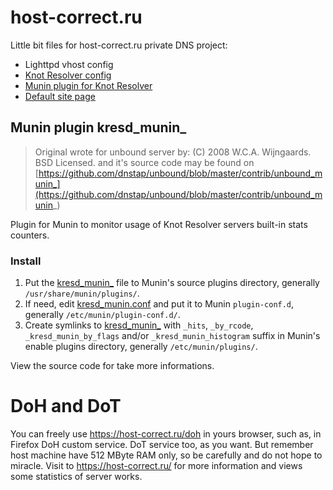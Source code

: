 # host-correct.ru 

Little bit files for host-correct.ru private DNS project:

 - Lighttpd vhost config
 - [Knot Resolver config](kresd.conf)
 - [Munin plugin for Knot Resolver](kresd_munin_)
 - [Default site page](index.htm)

## Munin plugin kresd_munin_

> Original wrote for unbound server by:
> (C) 2008 W.C.A. Wijngaards.  BSD Licensed.
> and it's source code may be found on 
> [https://github.com/dnstap/unbound/blob/master/contrib/unbound_munin_](https://github.com/dnstap/unbound/blob/master/contrib/unbound_munin_)

Plugin for Munin to monitor usage of Knot Resolver servers built-in stats counters.

### Install

 1. Put the [kresd_munin_](kresd_munin_) file to Munin's source plugins directory, generally `/usr/share/munin/plugins/`.
 1. If need, edit [kresd_munin.conf](kresd_munin.conf) and put it to Munin `plugin-conf.d`, generally `/etc/munin/plugin-conf.d/`.
 1. Create symlinks to [kresd_munin_](kresd_munin_) with `_hits`, `_by_rcode`, `_kresd_munin_by_flags` and/or `_kresd_munin_histogram` suffix in Munin's enable plugins directory, generally `/etc/munin/plugins/`.

View the source code for take more informations.
  
# DoH and DoT

You can freely use https://host-correct.ru/doh in yours browser, such as, in Firefox DoH custom service. DoT service too, as you want. But remember host machine have 512 MByte RAM only, so be carefully and do not hope to miracle.
Visit to https://host-correct.ru/ for more information and views some statistics of server works.
